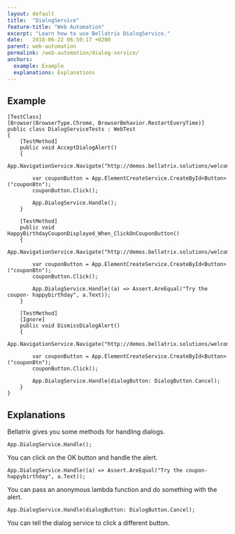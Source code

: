 ```yaml
---
layout: default
title:  "DialogService"
feature-title: "Web Automation"
excerpt: "Learn how to use Bellatrix DialogService."
date:   2018-06-22 06:50:17 +0200
parent: web-automation
permalink: /web-automation/dialog-service/
anchors:
  example: Example
  explanations: Explanations
---
```

Example
-------
```
[TestClass]
[Browser(BrowserType.Chrome, BrowserBehavior.RestartEveryTime)]
public class DialogServiceTests : WebTest
{
    [TestMethod]
    public void AcceptDialogAlert()
    {
        App.NavigationService.Navigate("http://demos.bellatrix.solutions/welcome/");

        var couponButton = App.ElementCreateService.CreateById<Button>("couponBtn");
        couponButton.Click();

        App.DialogService.Handle();
    }

    [TestMethod]
    public void HappyBirthdayCouponDisplayed_When_ClickOnCouponButton()
    {
        App.NavigationService.Navigate("http://demos.bellatrix.solutions/welcome/");

        var couponButton = App.ElementCreateService.CreateById<Button>("couponBtn");
        couponButton.Click();

        App.DialogService.Handle((a) => Assert.AreEqual("Try the coupon- happybirthday", a.Text));
    }

    [TestMethod]
    [Ignore]
    public void DismissDialogAlert()
    {
        App.NavigationService.Navigate("http://demos.bellatrix.solutions/welcome/");

        var couponButton = App.ElementCreateService.CreateById<Button>("couponBtn");
        couponButton.Click();

        App.DialogService.Handle(dialogButton: DialogButton.Cancel);
    }
}
```
Explanations
------------
Bellatrix gives you some methods for handling dialogs.
```
App.DialogService.Handle();
```
You can click on the OK button and handle the alert.
```
App.DialogService.Handle((a) => Assert.AreEqual("Try the coupon- happybirthday", a.Text));
```
You can pass an anonymous lambda function and do something with the alert.
```
App.DialogService.Handle(dialogButton: DialogButton.Cancel);
```
You can tell the dialog service to click a different button.